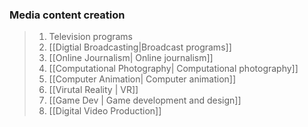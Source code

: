 ### Media content creation 
>  1. Television programs
>  2. [[Digtial Broadcasting|Broadcast programs]]
>  3. [[Online Journalism| Online journalism]]
>  4. [[Computational Photography| Computational photography]]
>  5. [[Computer Animation| Computer animation]]
>  6. [[Virutal Reality | VR]]
>  7. [[Game Dev | Game development and design]]
>  8. [[Digital Video Production]]

